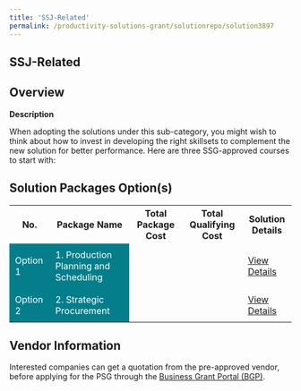 ```yaml
---
title: 'SSJ-Related'
permalink: /productivity-solutions-grant/solutionrepo/solution3897
---
```


## SSJ-Related

## Overview

**Description**

When adopting the solutions under this sub-category, you might wish to think about how to invest in developing the right skillsets to complement the new solution for better performance. Here are three SSG-approved courses to start with:

## Solution Packages Option(s)

<table>
<tr>
<th><b>No.</b></th>
<th><b>Package Name</b></th>
<th><b>Total Package Cost</b></th>
<th><b>Total Qualifying Cost</b></th>
<th><b>Solution Details</b></th>
</tr>
<tr>
<td style='padding: 10px; background-color: #037E8A; color: #FFFFFF;'>Option 1</td>
<td style='padding: 10px; background-color: #037E8A; color: #FFFFFF;'>1. Production Planning and Scheduling</td>
<td style='padding: 10px;'></td>
<td style='padding: 10px;'></td>
<td style='padding: 10px;'><a href='https://sfec.enterprisejobskills.gov.sg/Course_Internet/CourseDetail.aspx?CoursesReferenceNumber=TGS-2020504868' target='_blank'>View Details</a></td>
</tr>
<tr>
<td style='padding: 10px; background-color: #037E8A; color: #FFFFFF;'>Option 2</td>
<td style='padding: 10px; background-color: #037E8A; color: #FFFFFF;'>2. Strategic Procurement</td>
<td style='padding: 10px;'></td>
<td style='padding: 10px;'></td>
<td style='padding: 10px;'><a href='https://sfec.enterprisejobskills.gov.sg/Course_Internet/CourseDetail.aspx?CoursesReferenceNumber=TGS-2019503647' target='_blank'>View Details</a></td>
</tr>
</table>

## Vendor Information

 

Interested companies can get a quotation from the pre-approved vendor, before applying for the PSG through the <a href='https://www.businessgrants.gov.sg/' target='_blank' rel='noopener'>Business Grant Portal (BGP)</a>.

<script src="/jquery/resize-tables.js"></script>
